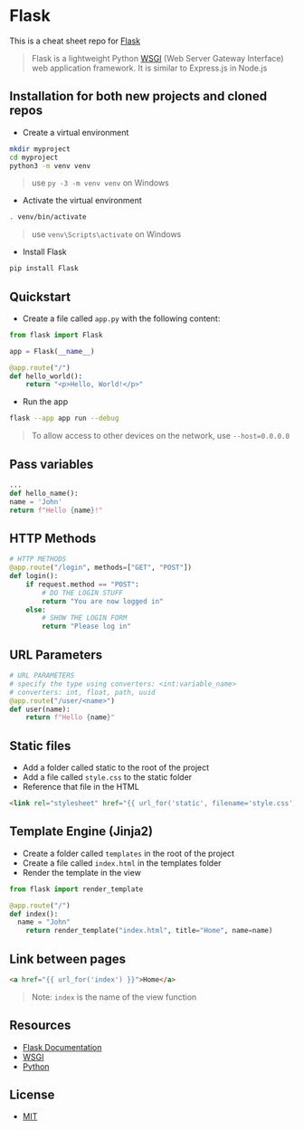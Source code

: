 # Flask

This is a cheat sheet repo for [Flask](https://flask.palletsprojects.com/en/2.2.x/)

> Flask is a lightweight Python [WSGI](https://en.wikipedia.org/wiki/Web_Server_Gateway_Interface?useskin=vector) (Web Server Gateway Interface) web application framework. It is similar to Express.js in Node.js

## Installation for both new projects and cloned repos

- Create a virtual environment

```bash
mkdir myproject
cd myproject
python3 -m venv venv
```

> use `py -3 -m venv venv` on Windows

- Activate the virtual environment

```bash
. venv/bin/activate
```

> use `venv\Scripts\activate` on Windows

- Install Flask

```bash
pip install Flask
```

## Quickstart

- Create a file called `app.py` with the following content:

```python
from flask import Flask

app = Flask(__name__)

@app.route("/")
def hello_world():
    return "<p>Hello, World!</p>"
```

- Run the app

```bash
flask --app app run --debug
```

> To allow access to other devices on the network, use `--host=0.0.0.0`

## Pass variables

```python
...
def hello_name():
name = 'John'
return f"Hello {name}!"

```

## HTTP Methods

```python
# HTTP METHODS
@app.route("/login", methods=["GET", "POST"])
def login():
    if request.method == "POST":
        # DO THE LOGIN STUFF
        return "You are now logged in"
    else:
        # SHOW THE LOGIN FORM
        return "Please log in"
```

## URL Parameters

```python
# URL PARAMETERS
# specify the type using converters: <int:variable_name>
# converters: int, float, path, uuid
@app.route("/user/<name>")
def user(name):
    return f"Hello {name}"
```

## Static files

- Add a folder called static to the root of the project
- Add a file called `style.css` to the static folder
- Reference that file in the HTML

```html
<link rel="stylesheet" href="{{ url_for('static', filename='style.css') }}" />
```

## Template Engine (Jinja2)

- Create a folder called `templates` in the root of the project
- Create a file called `index.html` in the templates folder
- Render the template in the view

```python
from flask import render_template

@app.route("/")
def index():
  name = "John"
    return render_template("index.html", title="Home", name=name)
```

## Link between pages

```html
<a href="{{ url_for('index') }}">Home</a>
```

> Note: `index` is the name of the view function

## Resources

- [Flask Documentation](https://flask.palletsprojects.com/en/2.2.x/)
- [WSGI](https://en.wikipedia.org/wiki/Web_Server_Gateway_Interface?useskin=vector)
- [Python](https://www.w3schools.com/python/)

## License

- [MIT](LICENSE.md)
